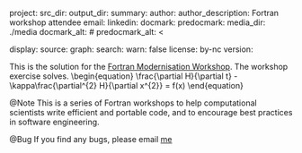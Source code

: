 project: 
src_dir: 
output_dir: 
summary: 
author: 
author_description: Fortran workshop attendee
email: 
linkedin: 
docmark: 
predocmark: 
media_dir: ./media
docmark_alt: #
predocmark_alt: <

display:
source: 
graph: 
search: 
warn: false
license: by-nc
version: 

This is the solution for the [Fortran Modernisation Workshop](https://www.nag.co.uk/content/fortran-modernization-workshop).
The workshop exercise solves. 
\begin{equation}
\frac{\partial H}{\partial t} - \kappa\frac{\partial^{2} H}{\partial x^{2}} = f(x)
\end{equation}

@Note
This is a series of Fortran workshops to help computational scientists write
efficient and portable code, and to encourage best practices in software
engineering.

@Bug
If you find any bugs, please email [me](mailto:wadud.miah@nag.co.uk)
